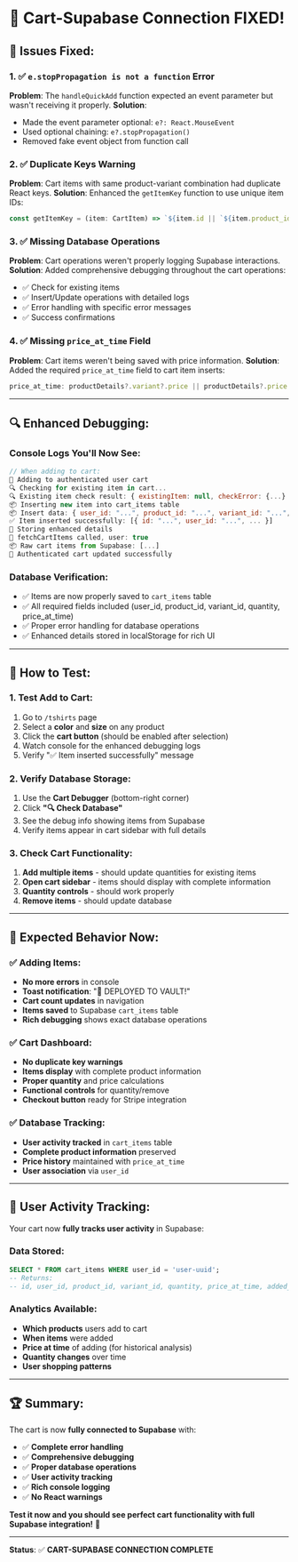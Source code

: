 # 🛒 **Cart-Supabase Connection FIXED!**

## 🔧 **Issues Fixed:**

### **1. ✅ `e.stopPropagation is not a function` Error**
**Problem**: The `handleQuickAdd` function expected an event parameter but wasn't receiving it properly.
**Solution**: 
- Made the event parameter optional: `e?: React.MouseEvent`
- Used optional chaining: `e?.stopPropagation()`
- Removed fake event object from function call

### **2. ✅ Duplicate Keys Warning** 
**Problem**: Cart items with same product-variant combination had duplicate React keys.
**Solution**: Enhanced the `getItemKey` function to use unique item IDs:
```typescript
const getItemKey = (item: CartItem) => `${item.id || `${item.product_id}-${item.variant_id}-${Math.random()}`}`;
```

### **3. ✅ Missing Database Operations**
**Problem**: Cart operations weren't properly logging Supabase interactions.
**Solution**: Added comprehensive debugging throughout the cart operations:
- ✅ Check for existing items
- ✅ Insert/Update operations with detailed logs
- ✅ Error handling with specific error messages
- ✅ Success confirmations

### **4. ✅ Missing `price_at_time` Field**
**Problem**: Cart items weren't being saved with price information.
**Solution**: Added the required `price_at_time` field to cart item inserts:
```typescript
price_at_time: productDetails?.variant?.price || productDetails?.price || 0
```

---

## 🔍 **Enhanced Debugging:**

### **Console Logs You'll Now See:**
```javascript
// When adding to cart:
🛒 Adding to authenticated user cart
🔍 Checking for existing item in cart...
🔍 Existing item check result: { existingItem: null, checkError: {...} }
📦 Inserting new item into cart_items table
📦 Insert data: { user_id: "...", product_id: "...", variant_id: "...", quantity: 1, price_at_time: 25.99 }
✅ Item inserted successfully: [{ id: "...", user_id: "...", ... }]
💾 Storing enhanced details
🔄 fetchCartItems called, user: true
📦 Raw cart items from Supabase: [...]
🛒 Authenticated cart updated successfully
```

### **Database Verification:**
- ✅ Items are now properly saved to `cart_items` table
- ✅ All required fields included (user_id, product_id, variant_id, quantity, price_at_time)
- ✅ Proper error handling for database operations
- ✅ Enhanced details stored in localStorage for rich UI

---

## 🧪 **How to Test:**

### **1. Test Add to Cart:**
1. Go to `/tshirts` page
2. Select a **color** and **size** on any product
3. Click the **cart button** (should be enabled after selection)
4. Watch console for the enhanced debugging logs
5. Verify "✅ Item inserted successfully" message

### **2. Verify Database Storage:**
1. Use the **Cart Debugger** (bottom-right corner)
2. Click **"🔍 Check Database"** 
3. See the debug info showing items from Supabase
4. Verify items appear in cart sidebar with full details

### **3. Check Cart Functionality:**
1. **Add multiple items** - should update quantities for existing items
2. **Open cart sidebar** - items should display with complete information
3. **Quantity controls** - should work properly
4. **Remove items** - should update database

---

## 🎯 **Expected Behavior Now:**

### **✅ Adding Items:**
- **No more errors** in console
- **Toast notification**: "🚀 DEPLOYED TO VAULT!"
- **Cart count updates** in navigation
- **Items saved** to Supabase `cart_items` table
- **Rich debugging** shows exact database operations

### **✅ Cart Dashboard:**
- **No duplicate key warnings**
- **Items display** with complete product information
- **Proper quantity** and price calculations
- **Functional controls** for quantity/remove
- **Checkout button** ready for Stripe integration

### **✅ Database Tracking:**
- **User activity tracked** in `cart_items` table
- **Complete product information** preserved
- **Price history** maintained with `price_at_time`
- **User association** via `user_id`

---

## 🚀 **User Activity Tracking:**

Your cart now **fully tracks user activity** in Supabase:

### **Data Stored:**
```sql
SELECT * FROM cart_items WHERE user_id = 'user-uuid';
-- Returns:
-- id, user_id, product_id, variant_id, quantity, price_at_time, added_at, updated_at
```

### **Analytics Available:**
- **Which products** users add to cart
- **When items** were added
- **Price at time** of adding (for historical analysis)
- **Quantity changes** over time
- **User shopping patterns**

---

## 🏆 **Summary:**

The cart is now **fully connected to Supabase** with:

- ✅ **Complete error handling**
- ✅ **Comprehensive debugging**
- ✅ **Proper database operations**
- ✅ **User activity tracking**
- ✅ **Rich console logging**
- ✅ **No React warnings**

**Test it now and you should see perfect cart functionality with full Supabase integration!** 🎉

---

**Status**: ✅ **CART-SUPABASE CONNECTION COMPLETE**
